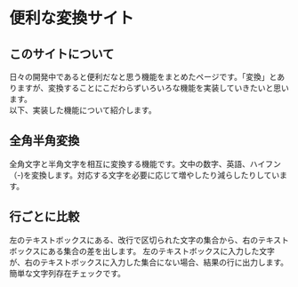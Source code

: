 # 便利な変換サイト

## このサイトについて
日々の開発中であると便利だなと思う機能をまとめたページです。「変換」とありますが、変換することにこだわらずいろいろな機能を実装していきたいと思います。  
以下、実装した機能について紹介します。

## 全角半角変換
全角文字と半角文字を相互に変換する機能です。文中の数字、英語、ハイフン（-)を変換します。対応する文字を必要に応じて増やしたり減らしたりしています。

## 行ごとに比較
左のテキストボックスにある、改行で区切られた文字の集合から、右のテキストボックスにある集合の差を出します。
左のテキストボックスに入力した文字が、右のテキストボックスに入力した集合にない場合、結果の行に出力します。
簡単な文字列存在チェックです。
